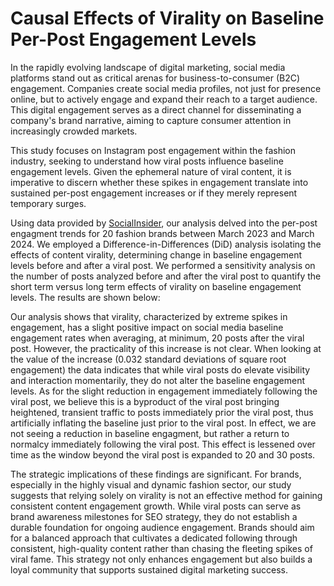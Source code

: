 # Causal Effects of Virality on Baseline Per-Post Engagement Levels

In the rapidly evolving landscape of digital marketing, social media platforms stand out as critical arenas for business-to-consumer (B2C) engagement. Companies create social media profiles, not just for presence online, but to actively engage and expand their reach to a target audience. This digital engagement serves as a direct channel for disseminating a company's brand narrative, aiming to capture consumer attention in increasingly crowded markets.

This study focuses on Instagram post engagement within the fashion industry, seeking to understand how viral posts influence baseline engagement levels. Given the ephemeral nature of viral content, it is imperative to discern whether these spikes in engagement translate into sustained per-post engagement increases or if they merely represent temporary surges. 

Using data provided by [SocialInsider](https://www.socialinsider.io/), our analysis delved into the per-post engagment trends for 20 fashion brands between March 2023 and March 2024. We employed a Difference-in-Differences (DiD) analysis isolating the effects of content virality, determining change in baseline engagement levels before and after a viral post. We performed a sensitivity analysis on the number of posts analyzed before and after the viral post to quantify the short term versus long term effects of virality on baseline engagement levels. The results are shown below:

Our analysis shows that virality, characterized by extreme spikes in engagement, has a slight positive impact on social media baseline engagement rates when averaging, at minimum, 20 posts after the viral post. However, the practicality of this increase is not clear. When looking at the value of the increase (0.032 standard deviations of square root engagement) the data indicates that while viral posts do elevate visibility and interaction momentarily, they do not alter the baseline engagement levels. As for the slight reduction in engagement immediately following the viral post, we believe this is a byproduct of the viral post bringing heightened, transient traffic to posts immediately prior the viral post, thus artificially inflating the baseline just prior to the viral post. In effect, we are not seeing a reduction in baseline engagment, but rather a return to normalcy immediately following the viral post. This effect is lessened over time as the window beyond the viral post is expanded to 20 and 30 posts.

The strategic implications of these findings are significant. For brands, especially in the highly visual and dynamic fashion sector, our study suggests that relying solely on virality is not an effective method for gaining consistent content engagement growth. While viral posts can serve as brand awareness milestones for SEO strategy, they do not establish a durable foundation for ongoing audience engagement. Brands should aim for a balanced approach that cultivates a dedicated following through consistent, high-quality content rather than chasing the fleeting spikes of viral fame. This strategy not only enhances engagement but also builds a loyal community that supports sustained digital marketing success.
